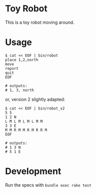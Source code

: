Toy Robot
=====

This is a toy robot moving around.

Usage
====

```
$ cat << EOF | bin/robot
place 1,2,north
move
report
quit
EOF

# outputs: 
# 1, 3, north
```

or, version 2 slightly adapted:

```
$ cat << EOF | bin/robot_v2
5 5
1 2 N
L M L M L M L M M
3 3 E
M M R M M R M R R M
EOF

# outputs: 
# 1 3 N
# 5 1 E

```
Development
====

Run the specs with ```bundle exec rake test```
